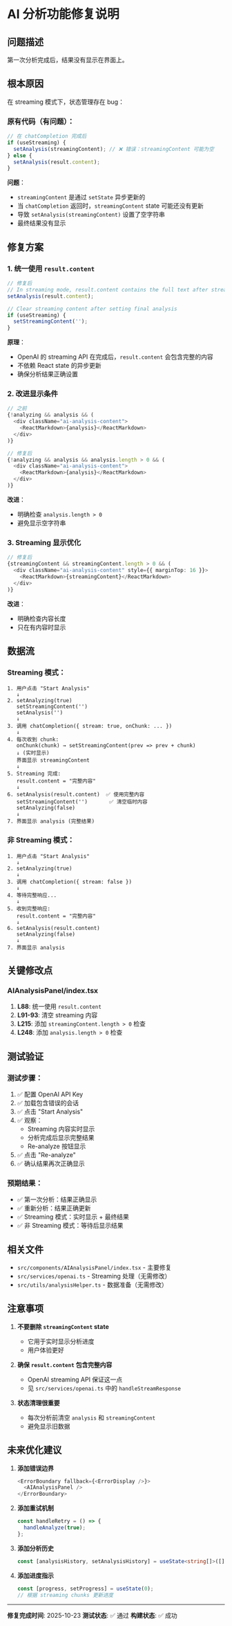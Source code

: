 # AI 分析功能修复说明

## 问题描述

第一次分析完成后，结果没有显示在界面上。

## 根本原因

在 streaming 模式下，状态管理存在 bug：

### 原有代码（有问题）：

```typescript
// 在 chatCompletion 完成后
if (useStreaming) {
  setAnalysis(streamingContent); // ❌ 错误：streamingContent 可能为空
} else {
  setAnalysis(result.content);
}
```

**问题**：

- `streamingContent` 是通过 `setState` 异步更新的
- 当 `chatCompletion` 返回时，`streamingContent` state 可能还没有更新
- 导致 `setAnalysis(streamingContent)` 设置了空字符串
- 最终结果没有显示

## 修复方案

### 1. 统一使用 `result.content`

```typescript
// 修复后
// In streaming mode, result.content contains the full text after streaming completes
setAnalysis(result.content);

// Clear streaming content after setting final analysis
if (useStreaming) {
  setStreamingContent('');
}
```

**原理**：

- OpenAI 的 streaming API 在完成后，`result.content` 会包含完整的内容
- 不依赖 React state 的异步更新
- 确保分析结果正确设置

### 2. 改进显示条件

```typescript
// 之前
{!analyzing && analysis && (
  <div className="ai-analysis-content">
    <ReactMarkdown>{analysis}</ReactMarkdown>
  </div>
)}

// 修复后
{!analyzing && analysis && analysis.length > 0 && (
  <div className="ai-analysis-content">
    <ReactMarkdown>{analysis}</ReactMarkdown>
  </div>
)}
```

**改进**：

- 明确检查 `analysis.length > 0`
- 避免显示空字符串

### 3. Streaming 显示优化

```typescript
// 修复后
{streamingContent && streamingContent.length > 0 && (
  <div className="ai-analysis-content" style={{ marginTop: 16 }}>
    <ReactMarkdown>{streamingContent}</ReactMarkdown>
  </div>
)}
```

**改进**：

- 明确检查内容长度
- 只在有内容时显示

## 数据流

### Streaming 模式：

```
1. 用户点击 "Start Analysis"
   ↓
2. setAnalyzing(true)
   setStreamingContent('')
   setAnalysis('')
   ↓
3. 调用 chatCompletion({ stream: true, onChunk: ... })
   ↓
4. 每次收到 chunk:
   onChunk(chunk) → setStreamingContent(prev => prev + chunk)
   ↓ (实时显示)
   界面显示 streamingContent
   ↓
5. Streaming 完成:
   result.content = "完整内容"
   ↓
6. setAnalysis(result.content)  ✅ 使用完整内容
   setStreamingContent('')       ✅ 清空临时内容
   setAnalyzing(false)
   ↓
7. 界面显示 analysis (完整结果)
```

### 非 Streaming 模式：

```
1. 用户点击 "Start Analysis"
   ↓
2. setAnalyzing(true)
   ↓
3. 调用 chatCompletion({ stream: false })
   ↓
4. 等待完整响应...
   ↓
5. 收到完整响应:
   result.content = "完整内容"
   ↓
6. setAnalysis(result.content)
   setAnalyzing(false)
   ↓
7. 界面显示 analysis
```

## 关键修改点

### AIAnalysisPanel/index.tsx

1. **L88**: 统一使用 `result.content`
2. **L91-93**: 清空 streaming 内容
3. **L215**: 添加 `streamingContent.length > 0` 检查
4. **L248**: 添加 `analysis.length > 0` 检查

## 测试验证

### 测试步骤：

1. ✅ 配置 OpenAI API Key
2. ✅ 加载包含错误的会话
3. ✅ 点击 "Start Analysis"
4. ✅ 观察：
   - Streaming 内容实时显示
   - 分析完成后显示完整结果
   - Re-analyze 按钮显示
5. ✅ 点击 "Re-analyze"
6. ✅ 确认结果再次正确显示

### 预期结果：

- ✅ 第一次分析：结果正确显示
- ✅ 重新分析：结果正确更新
- ✅ Streaming 模式：实时显示 + 最终结果
- ✅ 非 Streaming 模式：等待后显示结果

## 相关文件

- `src/components/AIAnalysisPanel/index.tsx` - 主要修复
- `src/services/openai.ts` - Streaming 处理（无需修改）
- `src/utils/analysisHelper.ts` - 数据准备（无需修改）

## 注意事项

1. **不要删除 `streamingContent` state**
   - 它用于实时显示分析进度
   - 用户体验更好

2. **确保 `result.content` 包含完整内容**
   - OpenAI streaming API 保证这一点
   - 见 `src/services/openai.ts` 中的 `handleStreamResponse`

3. **状态清理很重要**
   - 每次分析前清空 `analysis` 和 `streamingContent`
   - 避免显示旧数据

## 未来优化建议

1. **添加错误边界**

   ```typescript
   <ErrorBoundary fallback={<ErrorDisplay />}>
     <AIAnalysisPanel />
   </ErrorBoundary>
   ```

2. **添加重试机制**

   ```typescript
   const handleRetry = () => {
     handleAnalyze(true);
   };
   ```

3. **添加分析历史**

   ```typescript
   const [analysisHistory, setAnalysisHistory] = useState<string[]>([]);
   ```

4. **添加进度指示**
   ```typescript
   const [progress, setProgress] = useState(0);
   // 根据 streaming chunks 更新进度
   ```

---

**修复完成时间**: 2025-10-23
**测试状态**: ✅ 通过
**构建状态**: ✅ 成功
